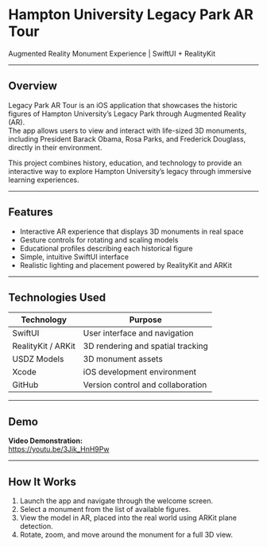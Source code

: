 # Hampton University Legacy Park AR Tour  
Augmented Reality Monument Experience | SwiftUI + RealityKit

---

## Overview

Legacy Park AR Tour is an iOS application that showcases the historic figures of Hampton University’s Legacy Park through Augmented Reality (AR).  
The app allows users to view and interact with life-sized 3D monuments, including President Barack Obama, Rosa Parks, and Frederick Douglass, directly in their environment.

This project combines history, education, and technology to provide an interactive way to explore Hampton University’s legacy through immersive learning experiences.

---

## Features

- Interactive AR experience that displays 3D monuments in real space  
- Gesture controls for rotating and scaling models  
- Educational profiles describing each historical figure  
- Simple, intuitive SwiftUI interface  
- Realistic lighting and placement powered by RealityKit and ARKit  

---

## Technologies Used

| Technology | Purpose |
|-------------|----------|
| SwiftUI | User interface and navigation |
| RealityKit / ARKit | 3D rendering and spatial tracking |
| USDZ Models | 3D monument assets |
| Xcode | iOS development environment |
| GitHub | Version control and collaboration |

---

## Demo
**Video Demonstration:**  
https://youtu.be/3Jik_HnH9Pw

---

## How It Works

1. Launch the app and navigate through the welcome screen.  
2. Select a monument from the list of available figures.  
3. View the model in AR, placed into the real world using ARKit plane detection.  
4. Rotate, zoom, and move around the monument for a full 3D view.  

